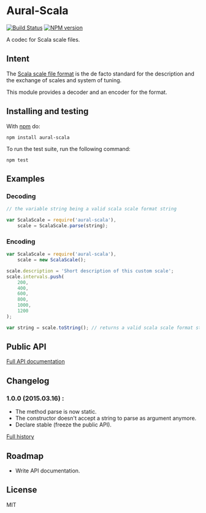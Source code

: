 # Aural-Scala

[![Build Status](https://travis-ci.org/kchapelier/aural-scala.svg)](https://travis-ci.org/kchapelier/aural-scala) [![NPM version](https://badge.fury.io/js/aural-scala.svg)](http://badge.fury.io/js/aural-scala)

A codec for Scala scale files.

## Intent

The [Scala scale file format](http://www.huygens-fokker.org/scala/scl_format.html) is the de facto standard for the description and the exchange of scales and system of tuning.

This module provides a decoder and an encoder for the format.

## Installing and testing

With [npm](http://npmjs.org) do:

```
npm install aural-scala
```

To run the test suite, run the following command:

```
npm test
```

## Examples

### Decoding

```js
// the variable string being a valid scala scale format string

var ScalaScale = require('aural-scala'),
    scale = ScalaScale.parse(string);
```

### Encoding

```js
var ScalaScale = require('aural-scala'),
    scale = new ScalaScale();

scale.description = 'Short description of this custom scale';
scale.intervals.push(
    200,
    400,
    600,
    800,
    1000,
    1200
);

var string = scale.toString(); // returns a valid scala scale format string
```

## Public API

[Full API documentation](https://github.com/kchapelier/aural-scala/blob/master/API.md)

## Changelog

### 1.0.0 (2015.03.16) :

* The method parse is now static.
* The constructor doesn't accept a string to parse as argument anymore.
* Declare stable (freeze the public API).

[Full history](https://github.com/kchapelier/aural-scala/blob/master/CHANGELOG.md)

## Roadmap

* Write API documentation.

## License

MIT
